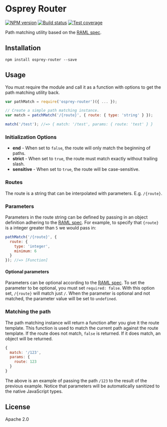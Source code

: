 # Osprey Router

[![NPM version][npm-image]][npm-url]
[![Build status][travis-image]][travis-url]
[![Test coverage][coveralls-image]][coveralls-url]

Path matching utility based on the [RAML spec](https://github.com/raml-org/raml-spec/blob/master/raml-0.8.md#template-uris-and-uri-parameters).

## Installation

```shell
npm install osprey-router --save
```

## Usage

You must require the module and call it as a function with options to get the path matching utility back.

```javascript
var pathMatch = require('osprey-router')({ ... });

// Create a simple path matching instance.
var match = patchMatch('/{route}', { route: { type: 'string' } });

match('/test'); //=> { match: '/test', params: { route: 'test' } }
```

### Initialization Options

* **end** - When set to `false`, the route will only match the beginning of paths.
* **strict** - When set to `true`, the route must match exactly without trailing slash.
* **sensitive** - When set to `true`, the route will be case-sensitive.

### Routes

The route is a string that can be interpolated with parameters. E.g. `/{route}`.

### Parameters

Parameters in the route string can be defined by passing in an object definition adhering to the [RAML spec](https://github.com/raml-org/raml-spec/blob/master/raml-0.8.md#named-parameters). For example, to specify that `{route}` is a integer greater than `5` we would pass in:

```javascript
pathMatch('/{route}', {
  route: {
    type: 'integer',
    minimum: 6
  }
}); //=> [Function]
```

#### Optional parameters

Parameters can be optional according to the [RAML spec](https://github.com/raml-org/raml-spec/blob/master/raml-0.8.md#required). To set the parameter to be optional, you must set `required: false`. With this option set, `/{route}` will match just `/`. When the parameter is optional and not matched, the parameter value will be set to `undefined`.

### Matching the path

The path matching instance will return a function after you give it the route template. This function is used to match the current path against the route template. If the route does not match, `false` is returned. If it does match, an object will be returned.

```javascript
{
  match: '/123',
  params: {
    route: 123
  }
}
```

The above is an example of passing the path `/123` to the result of the previous example. Notice that parameters will be automatically sanitized to the native JavaScript types.

## License

Apache 2.0

[npm-image]: https://img.shields.io/npm/v/osprey-router.svg?style=flat
[npm-url]: https://npmjs.org/package/osprey-router
[travis-image]: https://img.shields.io/travis/mulesoft-labs/osprey-router.svg?style=flat
[travis-url]: https://travis-ci.org/mulesoft-labs/osprey-router
[coveralls-image]: https://img.shields.io/coveralls/mulesoft-labs/osprey-router.svg?style=flat
[coveralls-url]: https://coveralls.io/r/mulesoft-labs/osprey-router?branch=master
